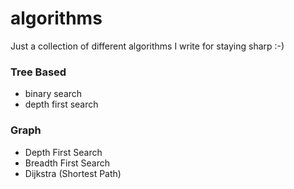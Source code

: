 # algorithms

Just a collection of different algorithms I write for staying sharp :-)

### Tree Based
- binary search
- depth first search

### Graph
- Depth First Search
- Breadth First Search
- Dijkstra (Shortest Path)